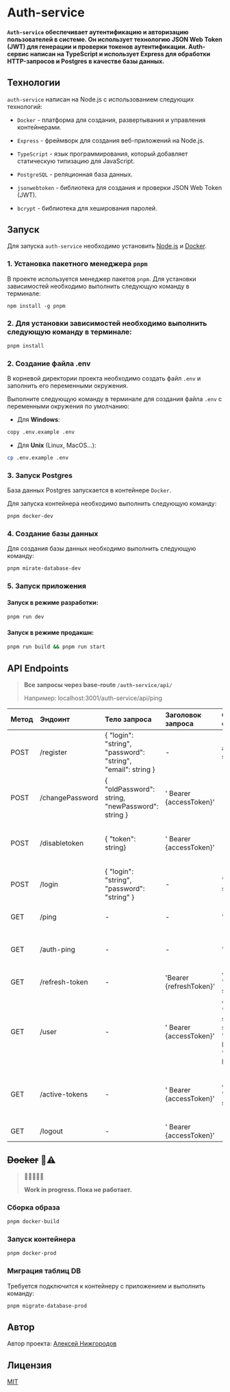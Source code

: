 # Auth-service

#### `Auth-service` обеспечивает аутентификацию и авторизацию пользователей в системе. Он использует технологию JSON Web Token (JWT) для генерации и проверки токенов аутентификации. Auth-сервис написан на TypeScript и использует Express для обработки HTTP-запросов и Postgres в качестве базы данных.

## Технологии

`auth-service` написан на Node.js с использованием следующих технологий:

- `Docker` - платформа для создания, развертывания и управления контейнерами.


- `Express` - фреймворк для создания веб-приложений на Node.js.


- `TypeScript` - язык программирования, который добавляет статическую типизацию для JavaScript.


- `PostgreSQL` - реляционная база данных.


- `jsonwebtoken` - библиотека для создания и проверки JSON Web Token (JWT).


- `bcrypt` - библиотека для хеширования паролей.

## Запуск

Для запуска `auth-service` необходимо установить [Node.js](https://nodejs.org/en/download/) и [Docker](https://www.docker.com/products/docker-desktop).

### 1. Установка пакетного менеджера `pnpm`
В проекте используется менеджер пакетов `pnpm`. Для установки зависимостей необходимо выполнить следующую команду в терминале:
```
npm install -g pnpm
```

### 2. Для установки зависимостей необходимо выполнить следующую команду в терминале:
```bash
pnpm install
```

### 2. Создание файла .env
В корневой директории проекта необходимо создать файл `.env` и заполнить его переменными окружения.

Выполните следующую команду в терминале для создания файла `.env` с переменными окружения по умолчанию:

- Для **Windows**:
```bash
copy .env.example .env
```

- Для **Unix** (Linux, MacOS...):
```bash
cp .env.example .env
```


### 3. Запуск Postgres
База данных Postgres запускается в контейнере `Docker`. 

Для запуска контейнера необходимо выполнить следующую команду:
```bash
pnpm docker-dev
```

### 4. Создание базы данных
Для создания базы данных необходимо выполнить следующую команду:

```bash
pnpm mirate-database-dev
```

### 5. Запуск приложения

#### Запуск в режиме разработки:

```bash 
pnpm run dev
```

#### Запуск в режиме продакшн:
```bash
pnpm run build && pnpm run start
```


## API Endpoints

> **Все запросы через base-route `/auth-service/api/`** 
>
> Например: localhost:3001/auth-service/api/ping
> 


| Метод | Эндоинт           | Тело запроса                                                 | Заголовок запроса                                                           | Ожидаемый ответ                                                                             | Описание                                                             |
| :--- |:------------------|:-------------------------------------------------------------|:----------------------------------------------------------------------------|:--------------------------------------------------------------------------------------------|:---------------------------------------------------------------------|
| POST | /register         | { "login": "string", "password": "string", "email": string } | -                                                                           | accessToken": string                                                                        | Регистрация пользователя                                             |
|POST| /changePassword| { "oldPassword": string, "newPassword": string }             | ' Bearer {accessToken}' | -                                                                                           | Изменение пароля пользователя                                        |
|POST| /disabletoken| { "token": string} | ' Bearer {accessToken}' | -                                                                                           | Деактивация отправленного в теле запроса refresh токена пользователя |
| POST | /login            | { "login": "string", "password": "string" }                  | -                                                                           | "accessToken": string                                                                       | Авторизация пользователя                                             |
 | GET  | /ping             | -                                                            | -                                                                           | "pong"                                                                                      | Проверка доступности сервиса                                         |
| GET| /auth-ping        | -                                                            | -                                                                           | "pong"                                                                                      | Проверка доступности сервиса с авторизацией                          |
| GET| /refresh-token    | -                                                            | 'Bearer {refreshToken}'| { "accessToken": string }                                                                   | Обновление access токена                                             |
| GET | /user | -                                                            | ' Bearer {accessToken}' | { "uid": string, "username": string, "email": string, "createdAt": Date, "updatedAt" Date } | Получение информации о пользователе                                  |
 | GET | /active-tokens | -                                                            | ' Bearer {accessToken}' | { "activeTokens": string[] }                                                                | Получение списка активных refresh токенов пользователя               |
|GET| /logout| -                                                            | ' Bearer {accessToken}' | -                                                                                           | Выход из системы                                                     |



## ~~Docker~~ 🚧⚠️

> 🚧🚧🚧🚧🚧
> 
> **Work in progress. Пока не работает.**

### Сборка образа
```bash
pnpm docker-build
```

### Запуск контейнера
```bash
pnpm docker-prod
```

### Миграция таблиц DB
Требуется подключится к контейнеру c приложением и выполнить команду:
```bash
pnpm migrate-database-prod
```

## Автор

Автор проекта: [Алексей Нижгородов](https://github.com/Nizhgo)

## Лицензия
[MIT](https://choosealicense.com/licenses/mit/)









